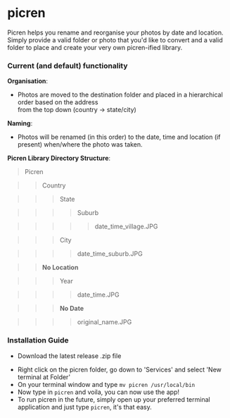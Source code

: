 # picren
Picren helps you rename and reorganise your photos by date and location.\
Simply provide a valid folder or photo that you'd like to convert and a valid folder to place and create your very own picren-ified library.

### Current (and default) functionality 
  **Organisation**:
  * Photos are moved to the destination folder and placed in a hierarchical order based on the address  
  from the top down (country -> state/city)
    
  **Naming**:
  * Photos will be renamed (in this order) to the date, time and location (if present) 
    when/where the photo was taken.
    
  **Picren Library Directory Structure**: 
  
  > Picren


 >> Country

 >>> State

 >>>> Suburb

 >>>>> date_time_village.JPG

 >>> City

 >>>> date_time_suburb.JPG

 >> __No Location__

 >>> Year

 >>>> date_time.JPG

 >>> __No Date__

 >>>> original_name.JPG

### Installation Guide
* Download the latest release .zip file 
+ Right click on the picren folder, go down to 'Services' and select 'New terminal at Folder' 
+ On your terminal window and type `mv picren /usr/local/bin`
+ Now type in `picren` and voila, you can now use the app!
+ To run picren in the future, simply open up your preferred terminal application and just type `picren`, it's that easy.
